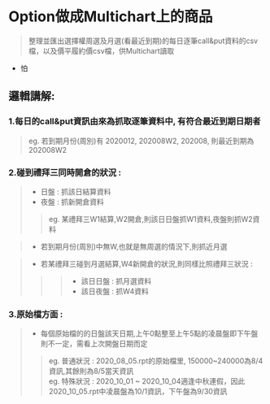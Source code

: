 # Option做成Multichart上的商品
>整理並匯出選擇權周選及月選(看最近到期)的每日逐筆call&amp;put資料的csv檔，以及價平履約價csv檔，供Multichart讀取  

* 怕
  
## 邏輯講解:

### 1.每日的call&put資訊由來為抓取逐筆資料中, 有符合最近到期日期者  
>eg. 若到期月份(周別)有 2020012, 202008W2, 202008, 則最近到期為202008W2  


### 2.碰到禮拜三同時開倉的狀況 :   
>* 日盤 : 抓該日結算資料  
>* 夜盤 : 抓新開倉資料  
>>eg. 某禮拜三W1結算,W2開倉,則該日日盤抓W1資料,夜盤則抓W2資料  
  
>* 若到期月份(周別)中無W,也就是無周選的情況下,則抓近月選  
  
>* 若某禮拜三碰到月選結算,W4新開倉的狀況,則同樣比照禮拜三狀況 :  
>>>* 該日日盤 : 抓月選資料  
>>>* 該日夜盤 : 抓W4資料  


### 3.原始檔方面 :  
>* 每個原始檔的的日盤該天日期,上午0點整至上午5點的凌晨盤即下午盤則不一定，需看上次開盤日期而定  
>>eg. 普通狀況 : 2020_08_05.rpt的原始檔里, 150000~240000為8/4資訊,其餘則為8/5當天資訊  
>>eg. 特殊狀況 : 2020_10_01 ~ 2020_10_04適逢中秋連假，因此2020_10_05.rpt中凌晨盤為10/1資訊，下午盤為9/30資訊  

